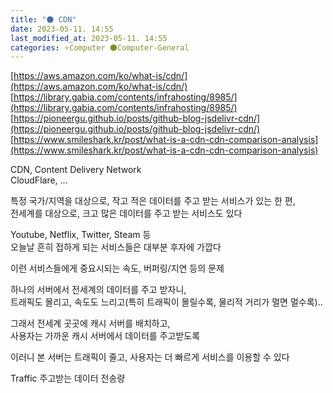 ```yaml
---
title: "🌑 CDN"
date: 2023-05-11. 14:55
last_modified_at: 2023-05-11. 14:55
categories: ⭐Computer 🌑Computer-General
---
```


[https://aws.amazon.com/ko/what-is/cdn/](https://aws.amazon.com/ko/what-is/cdn/)  
[https://library.gabia.com/contents/infrahosting/8985/](https://library.gabia.com/contents/infrahosting/8985/)  
[https://pioneergu.github.io/posts/github-blog-jsdelivr-cdn/](https://pioneergu.github.io/posts/github-blog-jsdelivr-cdn/)  
[https://www.smileshark.kr/post/what-is-a-cdn-cdn-comparison-analysis](https://www.smileshark.kr/post/what-is-a-cdn-cdn-comparison-analysis)  

CDN, Content Delivery Network  
CloudFlare, ...  

특정 국가/지역을 대상으로, 작고 적은 데이터를 주고 받는 서비스가 있는 한 편,  
전세계를 대상으로, 크고 많은 데이터를 주고 받는 서비스도 있다  

Youtube, Netflix, Twitter, Steam 등  
오늘날 흔히 접하게 되는 서비스들은 대부분 후자에 가깝다  

이런 서비스들에게 중요시되는 속도, 버퍼링/지연 등의 문제  

하나의 서버에서 전세계의 데이터를 주고 받자니,  
트래픽도 몰리고, 속도도 느리고(특히 트래픽이 몰릴수록, 물리적 거리가 멀면 멀수록)..  

그래서 전세계 곳곳에 캐시 서버를 배치하고,  
사용자는 가까운 캐시 서버에서 데이터를 주고받도록  

이러니 본 서버는 트래픽이 줄고, 사용자는 더 빠르게 서비스를 이용할 수 있다  

Traffic 주고받는 데이터 전송량  
